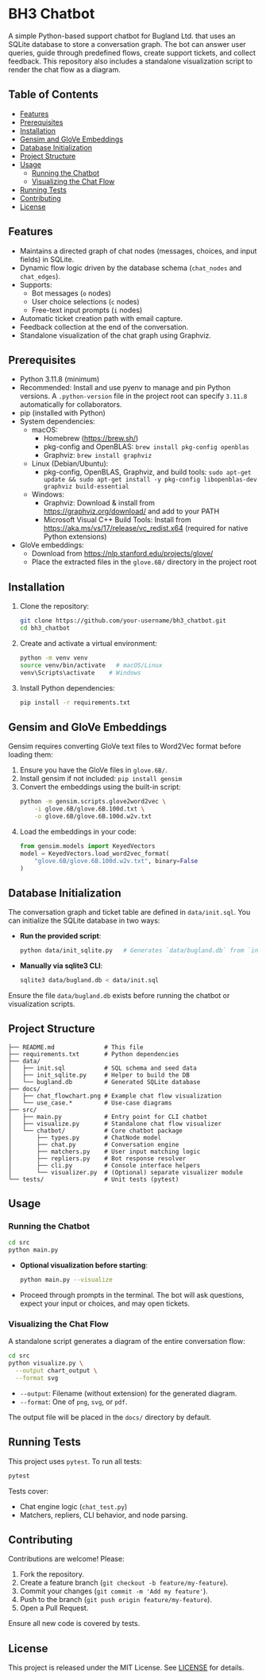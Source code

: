 # BH3 Chatbot

A simple Python-based support chatbot for Bugland Ltd. that uses an SQLite database to store a conversation graph. The bot can answer user queries, guide through predefined flows, create support tickets, and collect feedback. This repository also includes a standalone visualization script to render the chat flow as a diagram.

## Table of Contents

- [Features](#features)
- [Prerequisites](#prerequisites)
- [Installation](#installation)
- [Gensim and GloVe Embeddings](#gensim-and-glove-embeddings)
- [Database Initialization](#database-initialization)
- [Project Structure](#project-structure)
- [Usage](#usage)
  - [Running the Chatbot](#running-the-chatbot)
  - [Visualizing the Chat Flow](#visualizing-the-chat-flow)
- [Running Tests](#running-tests)
- [Contributing](#contributing)
- [License](#license)

## Features

- Maintains a directed graph of chat nodes (messages, choices, and input fields) in SQLite.
- Dynamic flow logic driven by the database schema (`chat_nodes` and `chat_edges`).
- Supports:
  - Bot messages (`o` nodes)
  - User choice selections (`c` nodes)
  - Free-text input prompts (`i` nodes)
- Automatic ticket creation path with email capture.
- Feedback collection at the end of the conversation.
- Standalone visualization of the chat graph using Graphviz.

## Prerequisites

- Python 3.11.8 (minimum)
- Recommended: Install and use pyenv to manage and pin Python versions. A `.python-version` file in the project root can specify `3.11.8` automatically for collaborators.
- pip (installed with Python)
- System dependencies:
  - macOS:
    - Homebrew (https://brew.sh/)
    - pkg-config and OpenBLAS: `brew install pkg-config openblas`
    - Graphviz: `brew install graphviz`
  - Linux (Debian/Ubuntu):
    - pkg-config, OpenBLAS, Graphviz, and build tools: `sudo apt-get update && sudo apt-get install -y pkg-config libopenblas-dev graphviz build-essential`
  - Windows:
    - Graphviz: Download & install from https://graphviz.org/download/ and add to your PATH
    - Microsoft Visual C++ Build Tools: Install from https://aka.ms/vs/17/release/vc_redist.x64 (required for native Python extensions)
- GloVe embeddings:
  - Download from https://nlp.stanford.edu/projects/glove/
  - Place the extracted files in the `glove.6B/` directory in the project root

## Installation

1. Clone the repository:
   ```bash
   git clone https://github.com/your-username/bh3_chatbot.git
   cd bh3_chatbot
   ```

2. Create and activate a virtual environment:
   ```bash
   python -m venv venv
   source venv/bin/activate   # macOS/Linux
   venv\Scripts\activate    # Windows
   ```

3. Install Python dependencies:
   ```bash
   pip install -r requirements.txt
   ```

## Gensim and GloVe Embeddings

Gensim requires converting GloVe text files to Word2Vec format before loading them:

1. Ensure you have the GloVe files in `glove.6B/`.
2. Install gensim if not included: `pip install gensim`
3. Convert the embeddings using the built-in script:
   ```bash
   python -m gensim.scripts.glove2word2vec \
       -i glove.6B/glove.6B.100d.txt \
       -o glove.6B/glove.6B.100d.w2v.txt
   ```
4. Load the embeddings in your code:
   ```python
   from gensim.models import KeyedVectors
   model = KeyedVectors.load_word2vec_format(
       "glove.6B/glove.6B.100d.w2v.txt", binary=False
   )
   ```

## Database Initialization

The conversation graph and ticket table are defined in `data/init.sql`. You can initialize the SQLite database in two ways:

- **Run the provided script**:
  ```bash
  python data/init_sqlite.py   # Generates `data/bugland.db` from `init.sql`
  ```

- **Manually via sqlite3 CLI**:
  ```bash
  sqlite3 data/bugland.db < data/init.sql
  ```

Ensure the file `data/bugland.db` exists before running the chatbot or visualization scripts.

## Project Structure

```
├── README.md              # This file
├── requirements.txt       # Python dependencies
├── data/
│   ├── init.sql           # SQL schema and seed data
│   ├── init_sqlite.py     # Helper to build the DB
│   └── bugland.db         # Generated SQLite database
├── docs/
│   ├── chat_flowchart.png # Example chat flow visualization
│   └── use_case.*         # Use-case diagrams
├── src/
│   ├── main.py            # Entry point for CLI chatbot
│   ├── visualize.py       # Standalone chat flow visualizer
│   └── chatbot/           # Core chatbot package
│       ├── types.py       # ChatNode model
│       ├── chat.py        # Conversation engine
│       ├── matchers.py    # User input matching logic
│       ├── repliers.py    # Bot response resolver
│       ├── cli.py         # Console interface helpers
│       └── visualizer.py  # (Optional) separate visualizer module
└── tests/                 # Unit tests (pytest)
```

## Usage

### Running the Chatbot

```bash
cd src
python main.py
```

- **Optional visualization before starting**:
  ```bash
  python main.py --visualize
  ```
- Proceed through prompts in the terminal. The bot will ask questions, expect your input or choices, and may open tickets.

### Visualizing the Chat Flow

A standalone script generates a diagram of the entire conversation flow:

```bash
cd src
python visualize.py \
  --output chart_output \
  --format svg
```

- `--output`: Filename (without extension) for the generated diagram.
- `--format`: One of `png`, `svg`, or `pdf`.

The output file will be placed in the `docs/` directory by default.

## Running Tests

This project uses `pytest`. To run all tests:

```bash
pytest
```

Tests cover:
- Chat engine logic (`chat_test.py`)
- Matchers, repliers, CLI behavior, and node parsing.

## Contributing

Contributions are welcome! Please:

1. Fork the repository.
2. Create a feature branch (`git checkout -b feature/my-feature`).
3. Commit your changes (`git commit -m 'Add my feature'`).
4. Push to the branch (`git push origin feature/my-feature`).
5. Open a Pull Request.

Ensure all new code is covered by tests.

## License

This project is released under the MIT License. See [LICENSE](LICENSE) for details.